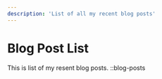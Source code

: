 ```yaml
---
description: 'List of all my recent blog posts'
---
```


# Blog Post List

This is list of my resent blog posts.
::blog-posts